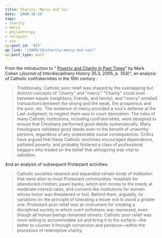 ```yaml
---
title: Charity, Mercy and Sin
date: '2009-10-29'
tags:
- charity
- mercy
- philanthropy
- religion
- sin
wp:post_id: '927'
wp_link: "/2009/10/charity-mercy-and-sin/"
wp:post_type: post
---
```


From the introduction to " [Poverty and Charity in Past Times](http://muse.jhu.edu/journals/journal_of_interdisciplinary_history/v035/35.3cohen01.html)" by Mark Cohen (_Journal of Interdisciplinary History_ 35.3, 2005, p. 354)", an analysis of Catholic confraternities in the 16th century :

> Traditionally, Catholic poor relief was shaped by the overlapping but distinct concepts of "charity" and "mercy." "Charity" could exist between equals (neighbors, friends, and family), and "mercy" entailed transactions between the strong and the weak, the prosperous and the poor, etc. The evidence of mercy provided a soul's defense at the Last Judgment; to neglect them was to court damnation. The rules of many Catholic institutions, including confraternities, were designed to ensure that Christians performed good deeds systematically. Many theologians validated good deeds even to the benefit of unworthy persons, regardless of any undesirable social consequences. Critics have argued that these Catholic doctrines encouraged dependence, palliated poverty, and probably fostered a class of professional beggars who traded on the belief that almsgiving was vital to salvation.

And an analysis of subsequent Protestant activities:

> Catholic societies retained and expanded certain kinds of institution that were alien to most Protestant communities: hospitals for abandoned children; pawn banks, which lent money to the needy at moderate interest rates; and convent-like institutions for women whose honor was threatened or lost. Behind them, arguably, lie variations on the principle of tolerating a lesser evil to avoid a greater one. Protestant poor relief was an instrument for creating a disciplined society in which overt sinfulness was repressed, even though all human beings remained sinners. Catholic poor relief was more willing to accommodate sin and bring it to the surface—the better to counter it through conversion and penance—within the processes of redemptive charity.
